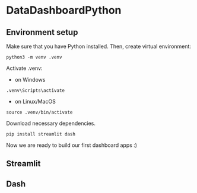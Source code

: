 # DataDashboardPython
## Environment setup
Make sure that you have Python installed. Then, create virtual environment:

```
python3 -m venv .venv
```

Activate .venv:
* on Windows
```
.venv\Scripts\activate
```
* on Linux/MacOS
```
source .venv/bin/activate
```
Download necessary dependencies.
```
pip install streamlit dash
```

Now we are ready to build our first dashboard apps :)

## Streamlit

## Dash
